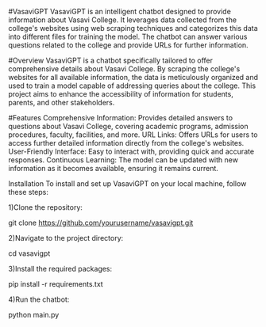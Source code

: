 #VasaviGPT
VasaviGPT is an intelligent chatbot designed to provide information about Vasavi College. It leverages data collected from the college's websites using web scraping techniques and categorizes this data into different files for training the model. The chatbot can answer various questions related to the college and provide URLs for further information.

#Overview
VasaviGPT is a chatbot specifically tailored to offer comprehensive details about Vasavi College. By scraping the college's websites for all available information, the data is meticulously organized and used to train a model capable of addressing queries about the college. This project aims to enhance the accessibility of information for students, parents, and other stakeholders.

#Features
Comprehensive Information: Provides detailed answers to questions about Vasavi College, covering academic programs, admission procedures, faculty, facilities, and more.
URL Links: Offers URLs for users to access further detailed information directly from the college's websites.
User-Friendly Interface: Easy to interact with, providing quick and accurate responses.
Continuous Learning: The model can be updated with new information as it becomes available, ensuring it remains current.

Installation
To install and set up VasaviGPT on your local machine, follow these steps:

1)Clone the repository:

git clone https://github.com/yourusername/vasavigpt.git

2)Navigate to the project directory:

cd vasavigpt

3)Install the required packages:

pip install -r requirements.txt

4)Run the chatbot:

python main.py
